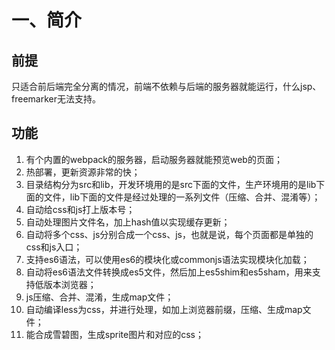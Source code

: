 
# 一、简介
## 前提
只适合前后端完全分离的情况，前端不依赖与后端的服务器就能运行，什么jsp、freemarker无法支持。
## 功能
1. 有个内置的webpack的服务器，启动服务器就能预览web的页面；
2. 热部署，更新资源非常的快；
3. 目录结构分为src和lib，开发环境用的是src下面的文件，生产环境用的是lib下面的文件，lib下面的文件是经过处理的一系列文件（压缩、合并、混淆等）；
4. 自动给css和js打上版本号；
1. 自动处理图片文件名，加上hash值以实现缓存更新；
1. 自动将多个css、js分别合成一个css、js，也就是说，每个页面都是单独的css和js入口；
1. 支持es6语法，可以使用es6的模块化或commonjs语法实现模块化加载；
1. 自动将es6语法文件转换成es5文件，然后加上es5shim和es5sham，用来支持低版本浏览器；
1. js压缩、合并、混淆，生成map文件；
1. 自动编译less为css，并进行处理，如加上浏览器前缀，压缩、生成map文件；
1. 能合成雪碧图，生成sprite图片和对应的css；

